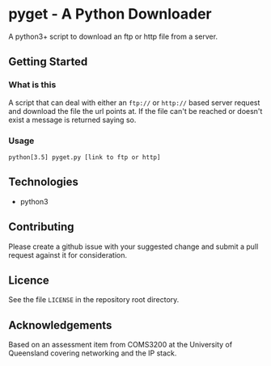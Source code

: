 # pyget - A Python Downloader
A python3+ script to download an ftp or http file from a server.

## Getting Started

### What is this
A script that can deal with either an `ftp://` or `http://` based server request and download the file the url points at. If the file can't be reached or doesn't exist a message is returned saying so.

### Usage
`python[3.5] pyget.py [link to ftp or http]`

## Technologies
* python3

## Contributing
Please create a github issue with your suggested change and submit a pull request against it for consideration.

## Licence
See the file `LICENSE` in the repository root directory.

## Acknowledgements
Based on an assessment item from COMS3200 at the University of Queensland covering networking and the IP stack.